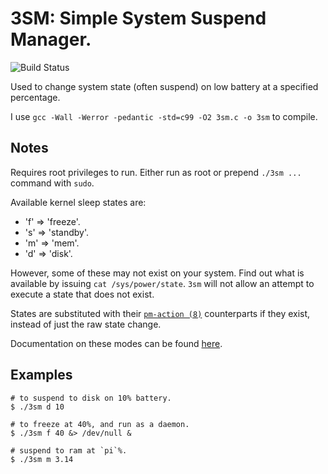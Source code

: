 # 3SM: Simple System Suspend Manager.

![Build Status](https://travis-ci.org/jfjhh/3SM.svg?branch=master)

Used to change system state (often suspend) on low battery at a specified
percentage.

I use `gcc -Wall -Werror -pedantic -std=c99 -O2 3sm.c -o 3sm` to compile.

## Notes

Requires root privileges to run.
Either run as root or prepend `./3sm ...` command with `sudo`.

Available kernel sleep states are:
 *	'f' => 'freeze'.
 *	's' => 'standby'.
 *	'm' => 'mem'.
 *	'd' => 'disk'.

However, some of these may not exist on your system. Find out what is available
by issuing `cat /sys/power/state`. `3sm` will not allow an attempt to execute a
state that does not exist.

States are substituted with their
[`pm-action (8)`](http://linux.die.net/man/8/pm-action)
counterparts if they exist, instead of just the raw state change.

Documentation on these modes can be found
[here](https://www.kernel.org/doc/Documentation/power/states.txt).

## Examples

	# to suspend to disk on 10% battery.
	$ ./3sm d 10

	# to freeze at 40%, and run as a daemon.
	$ ./3sm f 40 &> /dev/null &

	# suspend to ram at `pi`%.
	$ ./3sm m 3.14

